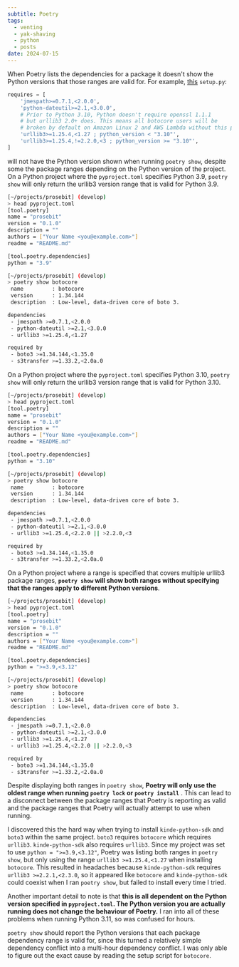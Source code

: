 ```yaml
---
subtitle: Poetry
tags:
  - venting
  - yak-shaving
  - python
  - posts
date: 2024-07-15
---
```

When Poetry lists the dependencies for a package it doesn't show the Python versions that those ranges are valid for.  For example, [this](https://github.com/boto/botocore/blob/develop/setup.py) `setup.py`:

```python
requires = [
    'jmespath>=0.7.1,<2.0.0',
    'python-dateutil>=2.1,<3.0.0',
    # Prior to Python 3.10, Python doesn't require openssl 1.1.1
    # but urllib3 2.0+ does. This means all botocore users will be
    # broken by default on Amazon Linux 2 and AWS Lambda without this pin.
    'urllib3>=1.25.4,<1.27 ; python_version < "3.10"',
    'urllib3>=1.25.4,!=2.2.0,<3 ; python_version >= "3.10"',
]
```

will not have the Python version shown when running `poetry show`, despite some the package ranges depending on the Python version of the project.  On a Python project where the `pyproject.toml` specifies Python 3.9, `poetry show` will only return the urllib3 version range that is valid for Python 3.9.

```bash
[~/projects/prosebit] (develop)  
> head pyproject.toml
[tool.poetry]
name = "prosebit"
version = "0.1.0"
description = ""
authors = ["Your Name <you@example.com>"]
readme = "README.md"

[tool.poetry.dependencies]
python = "3.9"

[~/projects/prosebit] (develop)  
> poetry show botocore
 name         : botocore                               
 version      : 1.34.144                               
 description  : Low-level, data-driven core of boto 3. 

dependencies
 - jmespath >=0.7.1,<2.0.0
 - python-dateutil >=2.1,<3.0.0
 - urllib3 >=1.25.4,<1.27

required by
 - boto3 >=1.34.144,<1.35.0
 - s3transfer >=1.33.2,<2.0a.0
```

 On a Python project where the `pyproject.toml` specifies Python 3.10, `poetry show` will only return the urllib3 version range that is valid for Python 3.10.

```bash
[~/projects/prosebit] (develop)  
> head pyproject.toml
[tool.poetry]
name = "prosebit"
version = "0.1.0"
description = ""
authors = ["Your Name <you@example.com>"]
readme = "README.md"

[tool.poetry.dependencies]
python = "3.10"

[~/projects/prosebit] (develop)  
> poetry show botocore
 name         : botocore                               
 version      : 1.34.144                               
 description  : Low-level, data-driven core of boto 3. 

dependencies
 - jmespath >=0.7.1,<2.0.0
 - python-dateutil >=2.1,<3.0.0
 - urllib3 >=1.25.4,<2.2.0 || >2.2.0,<3

required by
 - boto3 >=1.34.144,<1.35.0
 - s3transfer >=1.33.2,<2.0a.0
```

On a Python project where a range is specified that covers multiple urllib3 package ranges, **`poetry show` will show both ranges without specifying that the ranges apply to different Python versions**.

```bash
[~/projects/prosebit] (develop)  
> head pyproject.toml
[tool.poetry]
name = "prosebit"
version = "0.1.0"
description = ""
authors = ["Your Name <you@example.com>"]
readme = "README.md"

[tool.poetry.dependencies]
python = ">=3.9,<3.12"

[~/projects/prosebit] (develop)  
> poetry show botocore
 name         : botocore                               
 version      : 1.34.144                               
 description  : Low-level, data-driven core of boto 3. 

dependencies
 - jmespath >=0.7.1,<2.0.0
 - python-dateutil >=2.1,<3.0.0
 - urllib3 >=1.25.4,<1.27
 - urllib3 >=1.25.4,<2.2.0 || >2.2.0,<3

required by
 - boto3 >=1.34.144,<1.35.0
 - s3transfer >=1.33.2,<2.0a.0
```

Despite displaying both ranges in `poetry show`, **Poetry will only use the oldest range when running `poetry lock` or `poetry install`** .  This can lead to a disconnect between the package ranges that Poetry is reporting as valid and the package ranges that Poetry will actually attempt to use when running.

I discovered this the hard way when trying to install `kinde-python-sdk` and `boto3` within the same project. `boto3` requires `botocore` which requires `urllib3`.  `kinde-python-sdk` also requires `urllib3`. Since my project was set to use `python = ">=3.9,<3.12"`, Poetry was listing both ranges in `poetry show`, but only using the range `urllib3 >=1.25.4,<1.27` when installing `botocore`. This resulted in headaches because `kinde-python-sdk` requires `urllib3 >=2.2.1,<2.3.0`, so it appeared like `botocore` and `kinde-python-sdk` could coexist when I ran `poetry show`, but failed to install every time I tried.

Another important detail to note is that **this is all dependent on the Python version specified in `pyproject.toml`.  The Python version you are actually running does not change the behaviour of Poetry.**  I ran into all of these problems when running Python 3.11, so was confused for hours.

`poetry show` should report the Python versions that each package dependency range is valid for, since this turned a relatively simple dependency conflict into a multi-hour dependency conflict.  I was only able to figure out the exact cause by reading the setup script for `botocore`.